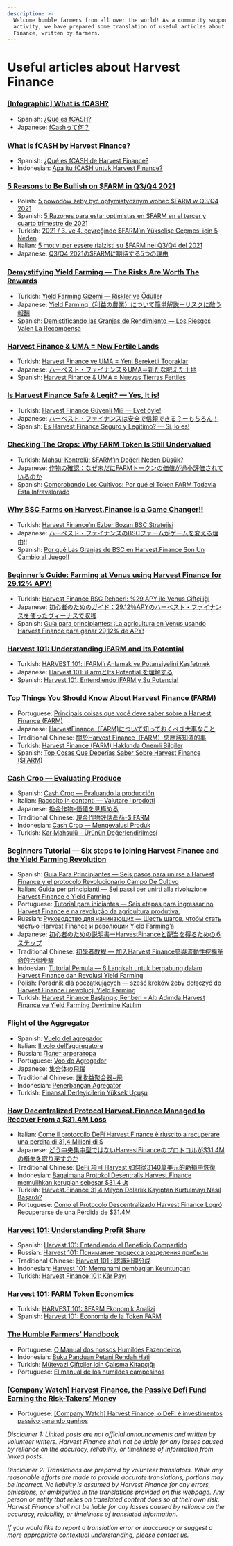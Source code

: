 ```yaml
---
description: >-
  Welcome humble farmers from all over the world! As a community supported
  activity, we have prepared some translation of useful articles about Harvest
  Finance, written by farmers.
---
```


# Useful articles about Harvest Finance

### [\[Infographic\] What is fCASH?](https://yogafire-genuine.medium.com/infographic-what-is-fcash-8c3402311a69) <a id="744d"></a>

* Spanish: [¿Qué es fCASH?](https://c3h.medium.com/es-qu%C3%A9-es-fcash-3fdb06bdb623)
* Japanese: [fCashって何？](https://miwa-wv.medium.com/jpn-fcash%E3%81%A3%E3%81%A6%E4%BD%95-7ef7ae883c63)

### [What is fCASH by Harvest Finance?](https://www.publish0x.com/bityard/superumans-4-what-is-fcash-by-harvest-finance-xjojqor) <a id="c5d9"></a>

* Spanish: [¿Qué es fCASH de Harvest Finance?](https://c3h.medium.com/superumans-4-qu%C3%A9-es-fcash-de-harvest-finance-d32aa60eb1de)
* Indonesian: [Apa itu fCASH untuk Harvest Finance?](https://gamewatch21.medium.com/superumans-4-apa-itu-fcash-untuk-harvest-finance-850c982fb648)

### [5 Reasons to Be Bullish on $FARM in Q3/Q4 2021](https://notsellin.medium.com/5-reasons-to-be-bullish-on-farm-in-q3-2021-1b8d28802309) <a id="41fa"></a>

* Polish: [5 powodów żeby być optymistycznym wobec $FARM w Q3/Q4 2021](https://1551lukas.medium.com/5-powod%C3%B3w-%C5%BCeby-by%C4%87-optymistycznym-wobec-farm-w-q3-q4-2021-345ea5e51ff3)
* Spanish: [5 Razones para estar optimistas en $FARM en el tercer y cuarto trimestre de 2021](https://c3h.medium.com/5-razones-para-estar-optimistas-en-farm-en-el-tercer-y-cuarto-trimestre-de-2021-74515d3e7c85)
* Turkish: [2021 / 3. ve 4. çeyreğinde $FARM’ın Yükselişe Geçmesi için 5 Neden](https://armogpublish.medium.com/2021-3-ve-4-%C3%A7eyre%C4%9Finde-farm%C4%B1n-y%C3%BCkseli%C5%9Fe-ge%C3%A7mesi-i%C3%A7in-5-neden-758754121017)
* Italian: [5 motivi per essere rialzisti su $FARM nei Q3/Q4 del 2021](https://coirof.medium.com/5-motivi-per-essere-rialzisti-su-farm-nei-q3-q4-del-2021-e728e7a437bb)
* Japanese: [Q3/Q4 2021の$FARMに期待する5つの理由](https://miwa-wv.medium.com/q3-q4-2021%E3%81%AE-farm%E3%81%AB%E6%9C%9F%E5%BE%85%E3%81%99%E3%82%8B5%E3%81%A4%E3%81%AE%E7%90%86%E7%94%B1-8bada6b0b6bb)

### [Demystifying Yield Farming — The Risks Are Worth The Rewards](https://beincrypto.com/demystifying-yield-farming-the-risks-are-worth-the-rewards/) <a id="3fc9"></a>

* Turkish: [Yield Farming Gizemi — Riskler ve Ödüller](https://armogpublish.medium.com/yield-farming-gizemini-%C3%A7%C3%B6zmek-riskler-ve-%C3%B6d%C3%BCller-e49fb2d81b76)
* Japanese: [Yield Farming（利益の農業）について簡単解説ーリスクに敵う報酬](https://miwa-wv.medium.com/yield-farming-%E5%88%A9%E7%9B%8A%E3%81%AE%E8%BE%B2%E6%A5%AD-%E3%81%AB%E3%81%A4%E3%81%84%E3%81%A6%E7%B0%A1%E5%8D%98%E8%A7%A3%E8%AA%AC%E3%83%BC%E3%83%AA%E3%82%B9%E3%82%AF%E3%81%AB%E6%95%B5%E3%81%86%E5%A0%B1%E9%85%AC-4f20382d3eb4)
* Spanish: [Demistificando las Granjas de Rendimiento — Los Riesgos Valen La Recompensa](https://axel12.medium.com/demistificando-las-granjas-de-rendimiento-las-recompensas-valen-los-riesgos-6ac5762832d7)

### [Harvest Finance & UMA = New Fertile Lands](https://notsellin.medium.com/harvest-finance-uma-new-fertile-lands-d9c0a583863a) <a id="dabd"></a>

* Turkish: [Harvest Finance ve UMA = Yeni Bereketli Topraklar](https://armogpublish.medium.com/harvest-finance-ve-uma-yeni-bereketli-topraklar-58236e3278f7)
* Japanese: [ハーベスト・ファイナンス＆UMA＝新たな肥えた土地](https://miwa-wv.medium.com/%E3%83%8F%E3%83%BC%E3%83%99%E3%82%B9%E3%83%88-%E3%83%95%E3%82%A1%E3%82%A4%E3%83%8A%E3%83%B3%E3%82%B9-uma-%E6%96%B0%E3%81%9F%E3%81%AA%E8%82%A5%E3%81%88%E3%81%9F%E5%9C%9F%E5%9C%B0-92a2aa2f56a6)
* Spanish: [Harvest Finance & UMA = Nuevas Tierras Fertiles](https://axel12.medium.com/harvest-finance-uma-nuevas-tierras-fertiles-87845ee671a1)

### [Is Harvest Finance Safe & Legit? — Yes, It is!](https://notsellin.medium.com/is-harvest-finance-safe-legit-yes-it-is-f9ba8c01d7df) <a id="4d18"></a>

* Turkish: [Harvest Finance Güvenli Mi? — Evet öyle!](https://armogpublish.medium.com/harvest-finance-g%C3%BCvenli-mi-evet-%C3%B6yle-767605554188)
* Japanese: [ハーベスト・ファイナンスは安全で信頼できる？ーもちろん！](https://miwa-wv.medium.com/%E3%83%8F%E3%83%BC%E3%83%99%E3%82%B9%E3%83%88-%E3%83%95%E3%82%A1%E3%82%A4%E3%83%8A%E3%83%B3%E3%82%B9%E3%81%AF%E5%AE%89%E5%85%A8%E3%81%A7%E4%BF%A1%E9%A0%BC%E3%81%A7%E3%81%8D%E3%82%8B-%E3%83%BC%E3%82%82%E3%81%A1%E3%82%8D%E3%82%93-a194105833bb)
* Spanish: [Es Harvest Finance Seguro y Legitimo? — Si, lo es!](https://axel12.medium.com/es-harvest-finance-seguro-y-legitimo-si-lo-es-c2b8d265eb52)

### [Checking The Crops: Why FARM Token Is Still Undervalued](https://mbroome02.medium.com/checking-the-crops-why-farm-token-is-still-undervalued-cb6b764e6ff5) <a id="e73b"></a>

* Turkish: [Mahsul Kontrolü: $FARM’ın Değeri Neden Düşük?](https://armogpublish.medium.com/mahsul-kontrol%C3%BC-farm%C4%B1n-de%C4%9Feri-neden-d%C3%BC%C5%9F%C3%BCk-b7e9e810eef)
* Japanese: [作物の確認：なぜ未だにFARMトークンの価値が過小評価されているのか](https://miwa-wv.medium.com/%E4%BD%9C%E7%89%A9%E3%81%AE%E7%A2%BA%E8%AA%8D-%E3%81%AA%E3%81%9C%E6%9C%AA%E3%81%A0%E3%81%ABfarm%E3%83%88%E3%83%BC%E3%82%AF%E3%83%B3%E3%81%AE%E4%BE%A1%E5%80%A4%E3%81%8C%E9%81%8E%E5%B0%8F%E8%A9%95%E4%BE%A1%E3%81%95%E3%82%8C%E3%81%A6%E3%81%84%E3%82%8B%E3%81%AE%E3%81%8B-100707fa094f)
* Spanish: [Comprobando Los Cultivos: Por qué el Token FARM Todavia Esta Infravalorado](https://axel12.medium.com/revisando-los-cultivos-por-qu%C3%A9-el-token-farm-esta-todavia-devaluado-311412ed9b2e)

### [Why BSC Farms on Harvest.Finance is a Game Changer!!](https://www.publish0x.com/crypto-projects-sams-reviews/why-bsc-farms-on-harvestfinance-is-a-game-changer-xomnxlo) <a id="24c5"></a>

* Turkish: [Harvest Finance’ın Ezber Bozan BSC Stratejisi](https://armogpublish.medium.com/harvest-finance%C4%B1n-ezber-bozan-bsc-stratejisi-ad12ccc364bd)
* Japanese: [ハーベスト・ファイナンスのBSCファームがゲームを変える理由‼](https://miwa-wv.medium.com/%E3%83%8F%E3%83%BC%E3%83%99%E3%82%B9%E3%83%88-%E3%83%95%E3%82%A1%E3%82%A4%E3%83%8A%E3%83%B3%E3%82%B9%E3%81%AEbsc%E3%83%95%E3%82%A1%E3%83%BC%E3%83%A0%E3%81%8C%E3%82%B2%E3%83%BC%E3%83%A0%E3%82%92%E5%A4%89%E3%81%88%E3%82%8B%E7%90%86%E7%94%B1-5183b9d39a1d)
* Spanish: [Por qué Las Granjas de BSC en Harvest.Finance Son Un Cambio al Juego!!](https://axel12.medium.com/por-qu%C3%A9-las-granjas-de-bsc-en-harvest-finance-son-un-cambio-al-juego-14d2ac272716)

### [Beginner’s Guide: Farming at Venus using Harvest Finance for 29.12% APY!](https://read.cash/@Laurenceuuu/beginners-guide-farming-at-venus-using-harvest-finance-for-2912-apy-07b79520) <a id="625c"></a>

* Turkish: [Harvest Finance BSC Rehberi: %29 APY ile Venus Çiftçiliği](https://armogpublish.medium.com/harvest-finance-bsc-rehberi-29-apy-ile-venus-%C3%A7ift%C3%A7ili%C4%9Fi-831ad7547fd)
* Japanese: [初心者のためのガイド：29.12％APYのハーベスト・ファイナンスを使ったヴィーナスで収穫](https://miwa-wv.medium.com/%E5%88%9D%E5%BF%83%E8%80%85%E3%81%AE%E3%81%9F%E3%82%81%E3%81%AE%E3%82%AC%E3%82%A4%E3%83%89-29-12-apy%E3%81%AE%E3%83%8F%E3%83%BC%E3%83%99%E3%82%B9%E3%83%88-%E3%83%95%E3%82%A1%E3%82%A4%E3%83%8A%E3%83%B3%E3%82%B9%E3%82%92%E4%BD%BF%E3%81%A3%E3%81%9F%E3%83%B4%E3%82%A3%E3%83%BC%E3%83%8A%E3%82%B9%E3%81%A7%E5%8F%8E%E7%A9%AB-3d643def57b4)
* Spanish: [Guía para principiantes: ¡La agricultura en Venus usando Harvest Finance para ganar 29,12% de APY!](https://c3h.medium.com/gu%C3%ADa-para-principiantes-la-agricultura-en-venus-usando-harvest-finance-para-ganar-29-12-de-apy-9531e13daf84)

### [Harvest 101: Understanding iFARM and Its Potential](https://mbroome02.medium.com/harvest-101-understanding-ifarm-and-its-potential-54d9cfe305e5) <a id="9813"></a>

* Turkish: [HARVEST 101: iFARM’ı Anlamak ve Potansiyelini Keşfetmek](https://medium.com/@armaganpublish/harvest-101-ifarm%C4%B1-anlamak-ve-potansiyelini-ke%C5%9Ffetmek-11f69b94cf69)
* Japanese: [Harvest 101: iFarmとIts Potential を理解する](https://miwa-wv.medium.com/harvest-101-ifarm%E3%81%A8its-potential-%E3%82%92%E7%90%86%E8%A7%A3%E3%81%99%E3%82%8B-90755ea1be12)
* Spanish: [Harvest 101: Entendiendo iFARM y Su Potencial](https://axel12.medium.com/harvest-101-entendiendo-ifarm-y-su-potencial-4b2067971cf9)

### [Top Things You Should Know About Harvest Finance \(FARM\)](https://www.publish0x.com/crypto-truth-lexicon/top-things-you-should-know-about-harvest-finance-farm-xpnpygo) <a id="30a4"></a>

* Portuguese: [Principais coisas que você deve saber sobre a Harvest Finance \(FARM\)](https://medium.com/@sandraspigato/principais-coisas-que-voc%C3%AA-deve-saber-sobre-a-harvest-finance-farm-ef97f795d470)
* Japanese: [HarvestFinance（FARM\)について知っておくべき大事なこと](https://miwa-wv.medium.com/harvestfinance-farm-%E3%81%AB%E3%81%A4%E3%81%84%E3%81%A6%E7%9F%A5%E3%81%A3%E3%81%A6%E3%81%8A%E3%81%8F%E3%81%B9%E3%81%8D%E5%A4%A7%E4%BA%8B%E3%81%AA%E3%81%93%E3%81%A8-5f91d4c3b79a)
* Traditional Chinese: [關於Harvest Finance（FARM）您應該知道的事](https://harvestfinance-tw.medium.com/%E9%97%9C%E6%96%BCharvest-finance-farm-%E6%82%A8%E6%87%89%E8%A9%B2%E7%9F%A5%E9%81%93%E7%9A%84%E4%BA%8B-ff84171c8c92)
* Turkish: [Harvest Finance \(FARM\) Hakkında Önemli Bilgiler](https://medium.com/@armaganpublish/harvest-finance-farm-hakk%C4%B1nda-%C3%B6nemli-bilgiler-f7075dbe9973)
* Spanish: [Top Cosas Que Deberías Saber Sobre Harvest Finance \($FARM\)](https://axel12.medium.com/top-cosas-que-deber%C3%ADas-saber-sobre-harvest-finance-farm-fa5b2865b6f0)

### [Cash Crop — Evaluating Produce](https://redmption.medium.com/cash-crop-evaluating-produce-eade80e5ab2d) <a id="c491"></a>

* Spanish: [Cash Crop — Evaluando la producción](https://axel12.medium.com/cash-crop-evaluando-la-producci%C3%B3n-e460a4cb205d)
* Italian: [Raccolto in contanti — Valutare i prodotti](https://coirof.medium.com/raccolto-in-contanti-valutare-i-prodotti-d70718803013)
* Japanese: [換金作物-価値を見極める](https://miwa-wv.medium.com/%E6%8F%9B%E9%87%91%E4%BD%9C%E7%89%A9-%E4%BE%A1%E5%80%A4%E3%82%92%E8%A6%8B%E6%A5%B5%E3%82%81%E3%82%8B-39575054f0c9)
* Traditional Chinese: [現金作物評估產品-$ FARM](https://harvestfinance-tw.medium.com/%E7%8F%BE%E9%87%91%E4%BD%9C%E7%89%A9%E8%A9%95%E4%BC%B0%E7%94%A2%E5%93%81-farm-dd1eee158b1d)
* Indonesian: [Cash Crop — Mengevalusi Produk](https://medium.com/@gamewatch21/cash-crop-mengevalusi-produk-8c4333939025)
* Turkish: [Kar Mahsulü – Ürünün Değerlendirilmesi](https://harvestfiturkce.medium.com/kar-mahsulü-ürünün-değerlendirilmesi-7273be3fd91a)

### [**Beginners Tutorial — Six steps to joining Harvest Finance and the Yield Farming Revolution**](https://redmption.medium.com/yield-farming-for-beginners-getting-started-with-harvest-finance-aca3991fccc3) <a id="16f8"></a>

* Spanish: [Guía Para Principiantes — Seis pasos para unirse a Harvest Finance y el protocolo Revolucionario Campo De Cultivo](https://axel12.medium.com/gu%C3%ADa-para-principiantes-seis-pasos-para-unirse-a-harvest-finance-y-el-protocolo-revolucionario-d83d0ec771ef)
* Italian: [Guida per principianti — Sei passi per unirti alla rivoluzione Harvest Finance e Yield Farming](https://coirof.medium.com/guida-per-principianti-sei-passi-per-unirti-alla-rivoluzione-harvest-finance-e-yield-farming-657ca1a9615d)
* Portuguese: [Tutorial para iniciantes — Seis etapas para ingressar no Harvest Finance e na revolução da agricultura produtiva.](https://medium.com/@sandraspigato/tutorial-para-iniciantes-seis-etapas-para-ingressar-no-harvest-finance-e-na-revolu%C3%A7%C3%A3o-da-e603e7b6e673)
* Russian: [Руководство для начинающих — Шесть шагов, чтобы стать частью Harvest Finance и революции Yield Farming’a](https://medium.com/@makurinma03/%D1%80%D1%83%D0%BA%D0%BE%D0%B2%D0%BE%D0%B4%D1%81%D1%82%D0%B2%D0%BE-%D0%B4%D0%BB%D1%8F-%D0%BD%D0%B0%D1%87%D0%B8%D0%BD%D0%B0%D1%8E%D1%89%D0%B8%D1%85-%D1%88%D0%B5%D1%81%D1%82%D1%8C-%D1%88%D0%B0%D0%B3%D0%BE%D0%B2-%D1%87%D1%82%D0%BE%D0%B1%D1%8B-%D1%81%D1%82%D0%B0%D1%82%D1%8C-%D1%87%D0%B0%D1%81%D1%82%D1%8C%D1%8E-harvest-finance-%D0%B8-%D1%80%D0%B5%D0%B2%D0%BE%D0%BB%D1%8E%D1%86%D0%B8%D0%B8-yield-45b50990d56)
* Japanese: [初心者のための説明書ーHarvestFinanceと配当を得るための６ステップ](https://miwa-wv.medium.com/%E5%88%9D%E5%BF%83%E8%80%85%E3%81%AE%E3%81%9F%E3%82%81%E3%81%AE%E8%AA%AC%E6%98%8E%E6%9B%B8%E3%83%BCharvestfinance%E3%81%A8%E9%85%8D%E5%BD%93%E3%82%92%E5%BE%97%E3%82%8B%E3%81%9F%E3%82%81%E3%81%AE%EF%BC%96%E3%82%B9%E3%83%86%E3%83%83%E3%83%97-9638dd921092)
* Traditional Chinese: [初學者教程 — 加入Harvest Finance參與流動性挖擴革命的六個步驟](https://harvestfinance-tw.medium.com/%E7%B5%A6%E6%B5%81%E5%8B%95%E6%80%A7%E6%8C%96%E6%93%B4%E7%9A%84%E5%88%9D%E5%AD%B8%E8%80%85-harvest-finance-%E7%9A%84%E7%AC%AC%E4%B8%80%E5%A0%82%E8%AA%B2-84b0b2155b)
* Indoesian: [Tutorial Pemula — 6 Langkah untuk bergabung dalam Harvest Finance dan Revolusi Yield Farming](https://medium.com/@gamewatch21/tutorial-pemula-6-langkah-untuk-bergabung-dalam-harvest-finance-dan-revolusi-yield-farming-8f81c9d63c35)
* Polish: [Poradnik dla początkujących — sześć kroków żeby dołączyć do Harvest Finance i rewolucji Yield Farming](https://1551lukas.medium.com/poradnik-dla-pocz%C4%85tkuj%C4%85cych-sze%C5%9B%C4%87-krok%C3%B3w-%C5%BCeby-do%C5%82%C4%85czy%C4%87-do-harvest-finance-i-rewolucji-yield-131c47539e38)
* Turkish: [Harvest Finance Başlangıç Rehberi – Altı Adımda Harvest Finance ve Yield Farming Devrimine Katılım](https://harvestfiturkce.medium.com/harvest-finance-başlangıç-rehberi-altı-adımda-harvest-finance-ve-yield-farming-devrimine-katılım-6cc15475db)

### [**Flight of the Aggregator**](https://redmption.medium.com/flight-of-the-aggregator-1a687a1662ed) <a id="de50"></a>

* Spanish: [Vuelo del agregador](https://axel12.medium.com/the-flight-of-the-alligator-15d8850e561b)
* Italian: [Il volo dell’aggregatore](https://coirof.medium.com/il-volo-dellaggregatore-3296b20d115b)
* Russian: [Полет агрегатора](https://makurinma03.medium.com/%D0%BF%D0%BE%D0%BB%D0%B5%D1%82-%D0%B0%D0%B3%D1%80%D0%B5%D0%B3%D0%B0%D1%82%D0%BE%D1%80%D0%B0-1c86482585e7)
* Portuguese: [Voo do Agregador](https://medium.com/@sandraspigato/voo-do-agregador-2ffefc3f1861)
* Japanese: [集合体の飛躍](https://miwa-wv.medium.com/%E9%9B%86%E5%90%88%E4%BD%93%E3%81%AE%E9%A3%9B%E8%BA%8D-6d3dbb68e1c9)
* Traditional Chinese: [讓收益聚合器~飛](https://harvestfinance-tw.medium.com/%E8%AE%93%E6%94%B6%E7%9B%8A%E8%81%9A%E5%90%88%E5%99%A8-%E9%A3%9B-4ee850eea484?source=follow_footer---------0----------------------------)
* Indonesian: [Penerbangan Agregator](https://medium.com/@gamewatch21/penerbangan-agregator-6b1fb11f454f)
* Turkish: [Finansal Derleyicilerin Yüksek Uçuşu](https://medium.com/@armaganpublish/finansal-derleyicilerin-y%C3%BCksek-u%C3%A7u%C5%9Fu-1f4bd7497c95)

### [**How Decentralized Protocol Harvest.Finance Managed to Recover From a $31.4M Loss**](https://www.publish0x.com/coinbuzz/how-decentralized-protocol-harvestfinance-managed-to-recover-xdnryrj) <a id="bffc"></a>

* Italian: [Come il protocollo DeFi Harvest.Finance è riuscito a recuperare una perdita di 31,4 Milioni di $](https://coirof.medium.com/come-il-protocollo-defi-harvest-finance-%C3%A8-riuscito-a-recuperare-una-perdita-di-31-4-milioni-di-ef500d33c8ea)
* Japanese: [どう中央集中型ではないHarvestFinanceのプロトコルが$31.4Mの損失を取り戻すのか](https://miwa-wv.medium.com/%E3%81%A9%E3%81%86%E4%B8%AD%E5%A4%AE%E9%9B%86%E4%B8%AD%E5%9E%8B%E3%81%A7%E3%81%AF%E3%81%AA%E3%81%84harvestfinance%E3%81%AE%E3%83%97%E3%83%AD%E3%83%88%E3%82%B3%E3%83%AB%E3%81%8C-31-4m%E3%81%AE%E6%90%8D%E5%A4%B1%E3%82%92%E5%8F%96%E3%82%8A%E6%88%BB%E3%81%99%E3%81%AE%E3%81%8B-6fda0482ec6e)
* Traditional Chinese: [DeFi 項目 Harvest 如何從3140萬美元的虧損中恢復](https://harvestfinance-tw.medium.com/defi-%E9%A0%85%E7%9B%AE-harvest-%E5%A6%82%E4%BD%95%E5%BE%9E3140%E8%90%AC%E7%BE%8E%E5%85%83%E7%9A%84%E8%99%A7%E6%90%8D%E4%B8%AD%E6%81%A2%E5%BE%A9-93debef65917)
* Indonesian: [Bagaimana Protokol Desentralis Harvest.Finance memulihkan kerugian sebesar $31.4 Jt](https://medium.com/@gamewatch575/bagaimana-protokol-desentralis-harvest-finance-memulihkan-kerugian-sebesar-31-4-jt-eb0fcdb9f3e9)
* Turkish: [Harvest.Finance 31,4 Milyon Dolarlık Kayıptan Kurtulmayı Nasıl Başardı?](https://harvestturkce.medium.com/harvest-finance-31-4-milyon-dolarl%C4%B1k-kay%C4%B1ptan-kurtulmay%C4%B1-nas%C4%B1l-ba%C5%9Fard%C4%B1-2ce65d7f769c)
* Portuguese: [Como el Protocolo Descentralizado Harvest.Finance Logró Recuperarse de una Pérdida de $31.4M](https://axel12.medium.com/como-el-protocolo-descentralizado-harvest-finance-logr%C3%B3-recuperarse-de-una-p%C3%A9rdida-de-31-4m-1945bba6010e)

### [Harvest 101: Understanding Profit Share](https://mbroome02.medium.com/harvest-101-understanding-profit-share-4dccfd1a8c) <a id="5b4c"></a>

* Spanish: [Harvest 101: Entendiendo el Beneficio Compartido](https://axel12.medium.com/harvest-101-entendiendo-el-beneficio-compartido-cb8e8653106c)
* Russian: [Harvest 101: Понимание процесса разделения прибыли](https://maks-repin-repin.medium.com/harvest-101-%D0%BF%D0%BE%D0%BD%D0%B8%D0%BC%D0%B0%D0%BD%D0%B8%D0%B5-%D1%80%D0%B0%D0%B7%D0%B4%D0%B5%D0%BB%D0%B5%D0%BD%D0%B8%D1%8F-%D0%BF%D1%80%D0%B8%D0%B1%D1%8B%D0%BB%D0%B8-e50822e38b2c)
* Traditional Chinese: [Harvest 101 : 認識利潤分成](https://harvestfinance-tw.medium.com/harvest-101-%E8%AA%8D%E8%AD%98%E5%88%A9%E6%BD%A4%E5%88%86%E6%88%90-28d04856c887)
* Indonesian: [Harvest 101: Memahami pembagian Keuntungan](https://medium.com/@gamewatch21/harvest-101-memahami-pembagian-keuntungan-415ceb3a10a1)
* Turkish: [Harvest Finance 101: Kâr Payı](https://harvestfiturkce.medium.com/harvest-finance-101-kâr-payı-eebaeb83fded)

### [Harvest 101: FARM Token Economics](https://mbroome02.medium.com/harvest-101-farm-token-economics-1925f24537ca) <a id="5488"></a>

* Turkish: [HARVEST 101: $FARM Ekonomik Analizi](https://medium.com/@armaganpublish/harvest-101-farm-ekonomik-analizi-f4861e798354)
* Spanish: [Harvest 101: Economia de la Token FARM](https://axel12.medium.com/harvest-101-economia-de-las-tokens-farm-31c24f6a305d)

### [The Humble Farmers’ Handbook](https://medium.com/@BIBI_CAT/the-humble-farmers-handbook-d7101a06d5bf) <a id="e685"></a>

* Portuguese: [O Manual dos nossos Humildes Fazendeiros](https://medium.com/@sandraspigato/o-manual-dos-nossos-humildes-fazendeiros-3e2365f2c676)
* Indonesian: [Buku Panduan Petani Rendah Hati](https://medium.com/@gamewatch21/buku-panduan-petani-rendah-hati-407387a899c3)
* Turkish: [Mütevazi Çiftçiler için Çalışma Kitapçığı](https://medium.com/@armaganpublish/m%C3%BCtevazi-%C3%A7ift%C3%A7iler-i%C3%A7in-%C3%A7al%C4%B1%C5%9Fma-kitap%C3%A7%C4%B1%C4%9F%C4%B1-f9852ec47a38)
* Portuguese: [El manual de los humildes campesinos](https://axel12.medium.com/el-manual-de-los-humildes-campesinos-398b72d7fe6b)

### [\[Company Watch\] Harvest Finance, the Passive Defi Fund Earning the Risk-Takers’ Money](https://medium.com/coinmonks/company-watch-harvest-finance-the-passive-defi-fund-earning-the-risk-takers-money-76193f496a4b) <a id="a987"></a>

* Portuguese: [\[Company Watch\] Harvest Finance, o DeFi é investimentos passivo gerando ganhos](https://medium.com/@sandraspigato/company-watch-harvest-finance-o-defi-%C3%A9-investimentos-passivo-gerando-ganhos-86aed3d430a0)

_Disclaimer 1: Linked posts are not official announcements and written by volunteer writers. Harvest Finance shall not be liable for any losses caused by reliance on the accuracy, reliability, or timeliness of information from linked posts._

_Disclaimer 2: Translations are prepared by volunteer translators. While any reasonable efforts are made to provide accurate translations, portions may be incorrect. No liability is assumed by Harvest Finance for any errors, omissions, or ambiguities in the translations provided on this webpage. Any person or entity that relies on translated content does so at their own risk. Harvest Finance shall not be liable for any losses caused by reliance on the accuracy, reliability, or timeliness of translated information._

_If you would like to report a translation error or inaccuracy or suggest a more appropriate contextual understanding, please_ [_contact us._](https://discord.gg/CcrXSR46)

